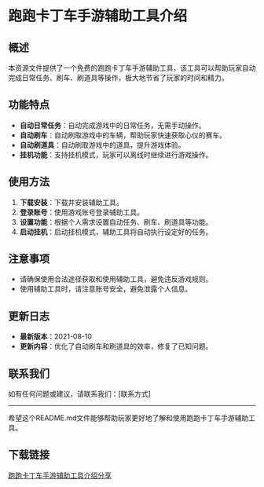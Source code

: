 # 跑跑卡丁车手游辅助工具介绍

## 概述
本资源文件提供了一个免费的跑跑卡丁车手游辅助工具，该工具可以帮助玩家自动完成日常任务、刷车、刷道具等操作，极大地节省了玩家的时间和精力。

## 功能特点
- **自动日常任务**：自动完成游戏中的日常任务，无需手动操作。
- **自动刷车**：自动刷取游戏中的车辆，帮助玩家快速获取心仪的赛车。
- **自动刷道具**：自动刷取游戏中的道具，提升游戏体验。
- **挂机功能**：支持挂机模式，玩家可以离线时继续进行游戏操作。

## 使用方法
1. **下载安装**：下载并安装辅助工具。
2. **登录账号**：使用游戏账号登录辅助工具。
3. **设置功能**：根据个人需求设置自动任务、刷车、刷道具等功能。
4. **启动挂机**：启动挂机模式，辅助工具将自动执行设定好的任务。

## 注意事项
- 请确保使用合法途径获取和使用辅助工具，避免违反游戏规则。
- 使用辅助工具时，请注意账号安全，避免泄露个人信息。

## 更新日志
- **最新版本**：2021-08-10
- **更新内容**：优化了自动刷车和刷道具的效率，修复了已知问题。

## 联系我们
如有任何问题或建议，请联系我们：[联系方式]

---

希望这个README.md文件能够帮助玩家更好地了解和使用跑跑卡丁车手游辅助工具。

## 下载链接

[跑跑卡丁车手游辅助工具介绍分享](https://pan.quark.cn/s/362929ee871c)